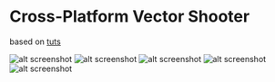 Cross-Platform Vector Shooter
=========
based on [tuts]

![alt screenshot][screenshot-1] 
![alt screenshot][screenshot-2] 
![alt screenshot][screenshot-3] 
![alt screenshot][screenshot-4] 
![alt screenshot][screenshot-5] 

[tuts]:http://gamedevelopment.tutsplus.com/series/cross-platform-vector-shooter-jmonkeyengine--gamedev-13757
[screenshot-1]:https://wizzardo.github.io/neon-vector-shooter/images//MonkeyBlaster_1_Preview_Big.png
[screenshot-2]:https://wizzardo.github.io/neon-vector-shooter/images//MonkeyBlaster_2_Preview_Big.png
[screenshot-3]:https://wizzardo.github.io/neon-vector-shooter/images//MonkeyBlaster_3_Preview_Big.png
[screenshot-4]:https://wizzardo.github.io/neon-vector-shooter/images//MonkeyBlaster_4_Preview_Big.png
[screenshot-5]:https://wizzardo.github.io/neon-vector-shooter/images//MonkeyBlaster_5_Preview_Big.png